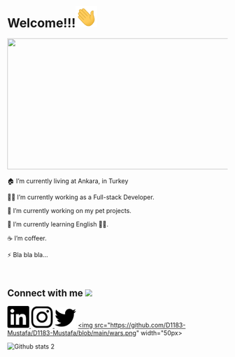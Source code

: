<h1>Welcome!!!<img src="https://github.com/D1183-Mustafa/D1183-Mustafa/blob/main/68747470733a2f2f6d656469612e67697068792e636f6d2f6d656469612f6876524a434c467a6361737252346961377a2f67697068792e676966.gif" width="50px"></a></h1>

<img src="https://github.com/D1183-Mustafa/D1183-Mustafa/blob/main/back.gif" width="1000" height = "300">






<p>🏠 I’m currently living at Ankara, in Turkey</p>
<p>👨‍💻 I’m currently working as a Full-stack Developer.</p>
<p>🔭 I’m currently working on my pet projects.</p>
<p>🌱 I’m currently learning English 🤦‍♂.</p>
<p>☕️ I’m coffeer.</p>
<p>⚡ Bla bla bla...</p>

<br>

<h2> Connect with me <img src='https://raw.githubusercontent.com/ShahriarShafin/ShahriarShafin/main/Assets/handshake.gif' width="100px"> </h2>

<a href = "https://www.linkedin.com/in/mustafa-alta%C5%9F-b49b77225/" targer = "_blank"> <img src="https://github.com/D1183-Mustafa/D1183-Mustafa/blob/main/Ekran%20g%C3%B6r%C3%BCnt%C3%BCs%C3%BC%202021-12-31%20040113.png" width="50px"></a><a href = "https://www.instagram.com/xmmuussx/" targer = "_blank"> <img src="https://github.com/D1183-Mustafa/D1183-Mustafa/blob/main/Ekran%20g%C3%B6r%C3%BCnt%C3%BCs%C3%BC%202021-12-31%20040203.png" width="50px"></a><a href = "https://twitter.com/developer_altas" targer = "_blank"> <img src="https://github.com/D1183-Mustafa/D1183-Mustafa/blob/main/Ekran%20g%C3%B6r%C3%BCnt%C3%BCs%C3%BC%202021-12-31%20040223.png" width="50px"></a>
<a href = "https://www.codewars.com/users/D1183-Mustafa" targer = "_blank"> <img src="https://github.com/D1183-Mustafa/D1183-Mustafa/blob/main/wars.png" width="50px></a>




![Github stats 2](https://github-readme-stats.vercel.app/api?username=D1183-Mustafa&show_icons=true&theme=radical)


